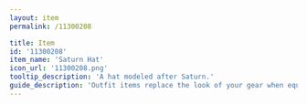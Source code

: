 ```yaml
---
layout: item
permalink: /11300208

title: Item
id: '11300208'
item_name: 'Saturn Hat'
icon_url: '11300208.png'
tooltip_description: 'A hat modeled after Saturn.'
guide_description: 'Outfit items replace the look of your gear when equipped.'
---
```

